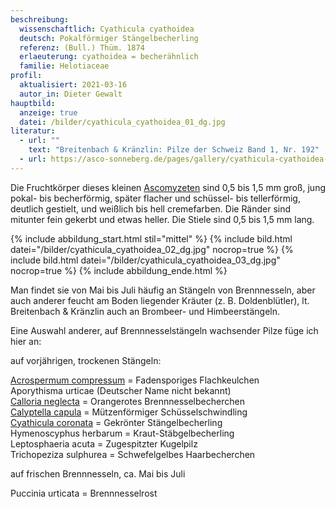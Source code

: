 ```yaml
---
beschreibung:
  wissenschaftlich: Cyathicula cyathoidea
  deutsch: Pokalförmiger Stängelbecherling
  referenz: (Bull.) Thüm. 1874
  erlaeuterung: cyathoidea = becherähnlich
  familie: Helotiaceae
profil:
  aktualisiert: 2021-03-16
  autor_in: Dieter Gewalt
hauptbild:
  anzeige: true
  datei: /bilder/cyathicula_cyathoidea_01_dg.jpg
literatur:
  - url: ""
    text: "Breitenbach & Kränzlin: Pilze der Schweiz Band 1, Nr. 192"
  - url: https://asco-sonneberg.de/pages/gallery/cyathicula-cyathoidea-100724-01xs-col9221.php
---
```

Die Fruchtkörper dieses kleinen [Ascomyzeten](<"Glossar" Ascomyzeten>) sind 0,5 bis 1,5 mm groß, jung pokal- bis becherförmig, später flacher und schüssel- bis tellerförmig, deutlich gestielt, und weißlich bis hell cremefarben. Die Ränder sind mitunter fein gekerbt und etwas heller. Die Stiele sind 0,5 bis 1,5 mm lang.

{% include abbildung_start.html stil="mittel" %}
{% include bild.html datei="/bilder/cyathicula_cyathoidea_02_dg.jpg" nocrop=true %}
{% include bild.html datei="/bilder/cyathicula_cyathoidea_03_dg.jpg" nocrop=true %}
{% include abbildung_ende.html %}

Man findet sie von Mai bis Juli häufig an Stängeln von Brennnesseln, aber auch anderer feucht am Boden liegender Kräuter (z. B. Doldenblütler), lt. Breitenbach & Kränzlin auch an Brombeer- und Himbeerstängeln.

Eine Auswahl anderer, auf Brennnesselstängeln wachsender Pilze füge ich hier an:

auf vorjährigen, trockenen Stängeln:

[Acrospermum compressum](/pilze/acrospermum-fadensporiges-flachkeulchen)  =  Fadensporiges Flachkeulchen\
Aporythisma urticae  (Deutscher Name nicht bekannt)\
[Calloria neglecta](/pilze/calloria-neglecta-orangerotes-brennnesselbecherchen)  =  Orangerotes Brennnesselbecherchen\
[Calyptella capula](/pilze/calyptella-capula-mützenförmiger-schüsselschwindling)  =  Mützenförmiger Schüsselschwindling\
[Cyathicula coronata](/pilze/cyathicula-coronata-gekrönter-stängelbecherling)  =  Gekrönter Stängelbecherling\
Hymenoscyphus herbarum  =  Kraut-Stäbgelbecherling\
Leptosphaeria acuta  = Zugespitzter Kugelpilz\
Trichopeziza sulphurea  =  Schwefelgelbes Haarbecherchen

auf frischen Brennnesseln, ca. Mai bis Juli

Puccinia urticata  =  Brennnesselrost